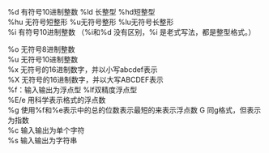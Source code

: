 %d 有符号10进制整数 %ld 长整型 %hd短整型    
%hu 无符号短整形 %u无符号整形 %lu无符号长整形   
 %i 有符号10进制整数 （%i和%d 没有区别，%i 是老式写法，都是整型格式。）   
   
   
%o 无符号8进制整数   
%u 无符号10进制整数   
%x 无符号的16进制数字，并以小写abcdef表示   
%X 无符号的16进制数字，并以大写ABCDEF表示   
%f：输入输出为浮点型 %lf双精度浮点型   
%E/e 用科学表示格式的浮点数   
%g 使用%f和%e表示中的总的位数表示最短的来表示浮点数 G 同g格式，但表示为指数   
%c 输入输出为单个字符   
%s 输入输出为字符串   